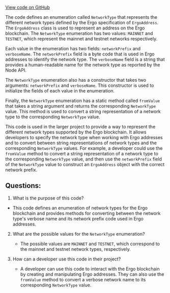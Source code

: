[View code on GitHub](https://github.com/ergoplatform/ergo-appkit/common/src/main/java/org/ergoplatform/appkit/NetworkType.java)

The code defines an enumeration called `NetworkType` that represents the different network types defined by the Ergo specification of `ErgoAddress`. The `ErgoAddress` class is used to represent an address on the Ergo blockchain. The `NetworkType` enumeration has two values: `MAINNET` and `TESTNET`, which represent the mainnet and testnet networks respectively.

Each value in the enumeration has two fields: `networkPrefix` and `verboseName`. The `networkPrefix` field is a byte code that is used in Ergo addresses to identify the network type. The `verboseName` field is a string that provides a human-readable name for the network type as reported by the Node API.

The `NetworkType` enumeration also has a constructor that takes two arguments: `networkPrefix` and `verboseName`. This constructor is used to initialize the fields of each value in the enumeration.

Finally, the `NetworkType` enumeration has a static method called `fromValue` that takes a string argument and returns the corresponding `NetworkType` value. This method is used to convert a string representation of a network type to the corresponding `NetworkType` value.

This code is used in the larger project to provide a way to represent the different network types supported by the Ergo blockchain. It allows developers to specify the network type when working with Ergo addresses and to convert between string representations of network types and the corresponding `NetworkType` values. For example, a developer could use the `fromValue` method to convert a string representation of a network type to the corresponding `NetworkType` value, and then use the `networkPrefix` field of the `NetworkType` value to construct an `ErgoAddress` object with the correct network prefix.
## Questions: 
 1. What is the purpose of this code?
   - This code defines an enumeration of network types for the Ergo blockchain and provides methods for converting between the network type's verbose name and its network prefix code used in Ergo addresses.

2. What are the possible values for the `NetworkType` enumeration?
   - The possible values are `MAINNET` and `TESTNET`, which correspond to the mainnet and testnet network types, respectively.

3. How can a developer use this code in their project?
   - A developer can use this code to interact with the Ergo blockchain by creating and manipulating Ergo addresses. They can also use the `fromValue` method to convert a verbose network name to its corresponding `NetworkType` value.
